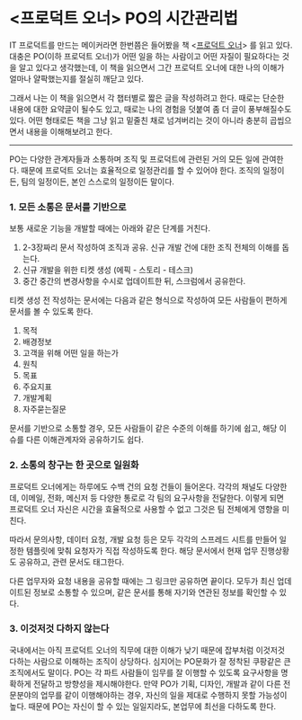 # <프로덕트 오너> PO의 시간관리법

IT 프로덕트를 만드는 메이커라면 한번쯤은 들어봤을 책 <[프로덕트 오너](http://www.yes24.com/Product/Goods/95999726)> 를 읽고 있다. 대충은 PO(이하 프로덕트 오너)가 어떤 일을 하는 사람이고 어떤 자질이 필요하다는 것을 알고 있다고 생각했는데, 이 책을 읽으면서 그간 프로덕트 오너에 대한 나의 이해가 얼마나 얄팍했는지를 절실히 깨닫고 있다.

그래서 나는 이 책을 읽으면서 각 챕터별로 짧은 글을 작성하려고 한다. 때로는 단순한 내용에 대한 요약글이 될수도 있고, 때로는 나의 경험을 덧붙여 좀 더 글이 풍부해질수도 있다. 어떤 형태로든 책을 그냥 읽고 밑줄친 채로 넘겨버리는 것이 아니라 충분히 곱씹으면서 내용을 이해해보려고 한다.

***

PO는 다양한 관계자들과 소통하며 조직 및 프로덕트에 관련된 거의 모든 일에 관여한다. 때문에 프로덕트 오너는 효율적으로 일정관리를 할 수 있어야 한다. 조직의 일정이든, 팀의 일정이든, 본인 스스로의 일정이든 말이다.

### 1. 모든 소통은 문서를 기반으로

보통 새로운 기능을 개발할 때에는 아래와 같은 단계를 거친다.

1. 2-3장짜리 문서 작성하여 조직과 공유. 신규 개발 건에 대한 조직 전체의 이해를 돕는다.
2. 신규 개발을 위한 티켓 생성 (에픽 - 스토리 - 테스크)
3. 중간 중간의 변경사항을 수시로 업데이트한 뒤, 스크럼에서 공유한다.

티켓 생성 전 작성하는 문서에는 다음과 같은 형식으로 작성하여 모든 사람들이 편하게 문서를 볼 수 있도록 한다.

1. 목적
2. 배경정보
3. 고객을 위해 어떤 일을 하는가
4. 원칙
5. 목표
6. 주요지표
7. 개발계획
8. 자주묻는질문

문서를 기반으로 소통할 경우, 모든 사람들이 같은 수준의 이해를 하기에 쉽고, 해당 이슈를 다른 이해관계자와 공유하기도 쉽다.

### 2. 소통의 창구는 한 곳으로 일원화

프로덕트 오너에게는 하루에도 수백 건의 요청 건들이 들어온다. 각각의 채널도 다양한데, 이메일, 전화, 메신저 등 다양한 통로로 각 팀의 요구사항을 전달한다. 이렇게 되면 프로덕트 오너 자신은 시간을 효율적으로 사용할 수 없고 그것은 팀 전체에게 영향을 미친다.

따라서 문의사항, 데이터 요청, 개발 요청 등은 모두 각각의 스프레드 시트를 만들어 일정한 템플릿에 맞춰 요청자가 직접 작성하도록 한다. 해당 문서에서 현재 업무 진행상황도 공유하고, 관련 문서도 태그한다.

다른 업무자와 요청 내용을 공유할 때에는 그 링크만 공유하면 끝이다. 모두가 최신 업데이트된 정보로 소통할 수 있으며, 같은 문서를 통해 자기와 연관된 정보를 확인할 수 있다.

### 3. 이것저것 다하지 않는다

국내에서는 아직 프로덕트 오너의 직무에 대한 이해가 낮기 때문에 잡부처럼 이것저것 다하는 사람으로 이해하는 조직이 상당하다. 심지어는 PO문화가 잘 정착된 쿠팡같은 큰 조직에서도 말이다. PO는 각 파트 사람들이 임무를 잘 이행할 수 있도록 요구사항을 명확하게 전달하고 방향성을 제시해야한다. 만약 PO가 기획, 디자인, 개발과 같이 다른 전문분야의 업무를 같이 이행해야하는 경우, 자신의 일을 제대로 수행하지 못할 가능성이 높다. 때문에 PO는 자신이 할 수 있는 일일지라도, 본업무에 최선을 다하도록 한다.
